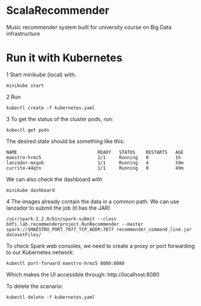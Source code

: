 # ScalaRecommender
Music recommender system built for university course on Big Data infrastructure


# Run it with Kubernetes

1 Start minikube (local) with:
```
minikube start
```

2 Run
```
kubectl create -f kubernetes.yaml
```


3 To get the status of the cluster pods, run:
```
kubectl get pods
```
The desired state should be something like this:
```
NAME                              READY   STATUS    RESTARTS   AGE
maestro-hrmz5     				  1/1     Running   0          1h
lanzador-mxqvb                    1/1     Running   4          58m
currito-44qtn                     1/1     Running   0          49m
```

We can also check the dashboard with
```
minikube dashboard
```


4 The images already contain the data in a common path. We can use lanzador to submit the job (it has the JAR)
```
/usr/spark-2.2.0/bin/spark-submit --class bdfi.lab.recommenderproject.RunRecommender --master spark://$MAESTRO_PORT_7077_TCP_ADDR:7077 recommender_command_line.jar datasetFiles/
```

To check Spark web consoles, we need to create a proxy or port forwarding to our Kubernetes network:
```
kubectl port-forward maestro-hrmz5 8080:8080
```
Which makes the UI accessible through: http://localhost:8080

To delete the scenario:
```
kubectl delete -f kubernetes.yaml
```